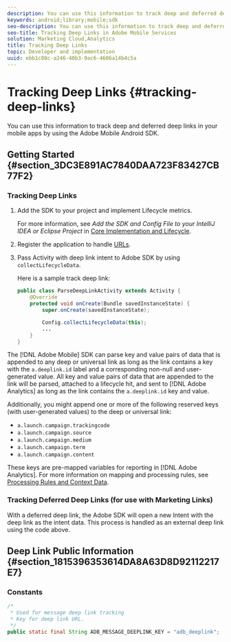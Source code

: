 ```yaml
---
description: You can use this information to track deep and deferred deep links in your mobile apps by using the Adobe Mobile Android SDK.
keywords: android;library;mobile;sdk
seo-description: You can use this information to track deep and deferred deep links in your mobile apps by using the Adobe Mobile Android SDK.
seo-title: Tracking Deep Links in Adobe Mobile Services
solution: Marketing Cloud,Analytics
title: Tracking Deep Links
topic: Developer and implementation
uuid: ebb1c08c-a246-40b3-9ac6-4606a14b4c5a
---
```


# Tracking Deep Links {#tracking-deep-links}

You can use this information to track deep and deferred deep links in your mobile apps by using the Adobe Mobile Android SDK.

## Getting Started {#section_3DC3E891AC7840DAA723F83427CB77F2}

### Tracking Deep Links

1. Add the SDK to your project and implement Lifecycle metrics.

   For more information, see *Add the SDK and Config File to your IntelliJ IDEA or Eclipse Project* in [Core Implementation and Lifecycle](/help/android/getting-started/dev-qs.md). 

1. Register the application to handle [URLs](https://developer.android.com/training/basics/intents/filters.html). 
1. Pass Activity with deep link intent to Adobe SDK by using `collectLifecycleData`.

   Here is a sample track deep link:

   ```java
   public class ParseDeepLinkActivity extends Activity { 
       @Override 
       protected void onCreate(Bundle savedInstanceState) { 
           super.onCreate(savedInstanceState); 

           Config.collectLifecycleData(this); 
           ... 
       } 
   }
   ```

The [!DNL Adobe Mobile] SDK can parse key and value pairs of data that is appended to any deep or universal link as long as the link contains a key with the `a.deeplink.id` label and a corresponding non-null and user-generated value. All key and value pairs of data that are appended to the link will be parsed, attached to a lifecycle hit, and sent to [!DNL Adobe Analytics] as long as the link contains the `a.deeplink.id` key and value.

Additionally, you might append one or more of the following reserved keys (with user-generated values) to the deep or universal link:

* `a.launch.campaign.trackingcode` 
* `a.launch.campaign.source` 
* `a.launch.campaign.medium` 
* `a.launch.campaign.term` 
* `a.launch.campaign.content`

These keys are pre-mapped variables for reporting in [!DNL Adobe Analytics]. For more information on mapping and processing rules, see [Processing Rules and Context Data](https://docs.adobe.com/content/help/en/analytics/admin/admin-tools/processing-rules/processing-rules.html).

### Tracking Deferred Deep Links (for use with Marketing Links)

With a deferred deep link, the Adobe SDK will open a new Intent with the deep link as the intent data. This process is handled as an external deep link using the code above.

## Deep Link Public Information {#section_1815396353614DA8A63D8D92112217E7}

### Constants

```java
/* 
 * Used for message deep link tracking
 * Key for deep link URL. 
 */
public static final String ADB_MESSAGE_DEEPLINK_KEY = "adb_deeplink";
```

